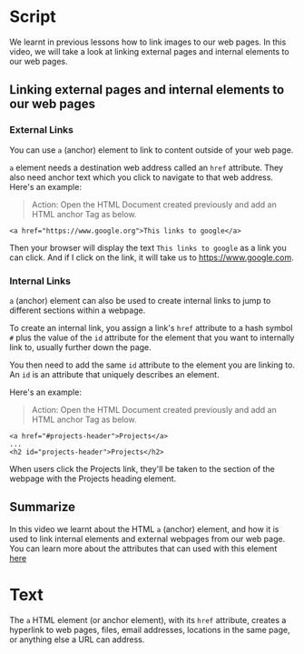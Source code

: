 # Script

We learnt in previous lessons how to link images to our web pages. In this video, we will take a look at linking external pages and internal elements to our web pages.

## Linking external pages and internal elements to our web pages

### External Links

You can use `a` (anchor) element to link to content outside of your web page.

`a` element needs a destination web address called an `href` attribute. They also need anchor text which you click to navigate to that web address. Here's an example:

> Action: Open the HTML Document created previously and add an HTML anchor Tag as below.

```
<a href="https://www.google.org">This links to google</a>
```

Then your browser will display the text `This links to google` as a link you can click. And if I click on the link, it will take us to https://www.google.com.

### Internal Links

`a` (anchor) element can also be used to create internal links to jump to different sections within a webpage.

To create an internal link, you assign a link's `href` attribute to a hash symbol `#` plus the value of the `id` attribute for the element that you want to internally link to, usually further down the page.

You then need to add the same `id` attribute to the element you are linking to. An `id` is an attribute that uniquely describes an element.

Here's an example:

> Action: Open the HTML Document created previously and add an HTML anchor Tag as below.

```
<a href="#projects-header">Projects</a>
...
<h2 id="projects-header">Projects</h2>
```

When users click the Projects link, they'll be taken to the section of the webpage with the Projects heading element.

## Summarize

In this video we learnt about the HTML `a` (anchor) element, and how it is used to link internal elements and external webpages from our web page. You can learn more about the attributes that can used with this element [here](https://developer.mozilla.org/en-US/docs/Web/HTML/Element/a)

# Text

The `a` HTML element (or anchor element), with its `href` attribute, creates a hyperlink to web pages, files, email addresses, locations in the same page, or anything else a URL can address.
